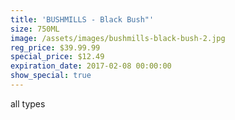 ```yaml
---
title: 'BUSHMILLS - Black Bush"'
size: 750ML
image: /assets/images/bushmills-black-bush-2.jpg
reg_price: $39.99.99
special_price: $12.49
expiration_date: 2017-02-08 00:00:00
show_special: true
---
```



all types
